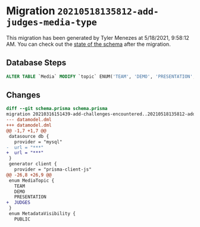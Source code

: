 # Migration `20210518135812-add-judges-media-type`

This migration has been generated by Tyler Menezes at 5/18/2021, 9:58:12 AM.
You can check out the [state of the schema](./schema.prisma) after the migration.

## Database Steps

```sql
ALTER TABLE `Media` MODIFY `topic` ENUM('TEAM', 'DEMO', 'PRESENTATION', 'JUDGES') NOT NULL
```

## Changes

```diff
diff --git schema.prisma schema.prisma
migration 20210316151439-add-challenges-encountered..20210518135812-add-judges-media-type
--- datamodel.dml
+++ datamodel.dml
@@ -1,7 +1,7 @@
 datasource db {
   provider = "mysql"
-  url = "***"
+  url = "***"
 }
 generator client {
   provider = "prisma-client-js"
@@ -26,8 +26,9 @@
 enum MediaTopic {
   TEAM
   DEMO
   PRESENTATION
+  JUDGES
 }
 enum MetadataVisibility {
   PUBLIC
```


